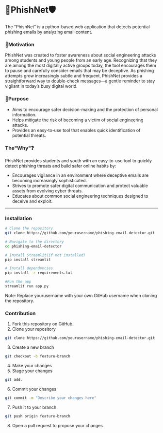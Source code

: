 # 🎣PhishNet🛡️
The "PhishNet" is a python-based web application that detects potential phishing emails by analyzing email content.

### 📌Motivation
PhishNet was created to foster awareness about social engineering attacks among students and young people from an early age. Recognizing that they are among the most digitally active groups today, the tool encourages them to pause and carefully consider emails that may be deceptive. As phishing attempts grow increasingly subtle and frequent, PhishNet provides a straightforward way to double-check messages—a gentle reminder to stay vigilant in today’s busy digital world.

### 🎯Purpose
- Aims to encourage safer decision-making and the protection of personal information.
- Helps mitigate the risk of becoming a victim of social engineering attacks.
- Provides an easy-to-use tool that enables quick identification of  potential threats.

### The"Why"❓
PhishNet provides students and youth with an easy-to-use tool to quickly detect phishing threats and build safer online habits by:
- Encourages vigilance in an environment where deceptive emails are becoming increasingly sophisticated.
- Strives to promote safer digital communication and protect valuable assets from evolving cyber threats.
- Educates about common social engineering techniques designed to deceive and exploit.


---

### Installation

```bash
# Clone the repository
git clone https://github.com/yourusername/phishing-email-detector.git

# Navigate to the directory
cd phishing-email-detector

# Install Streamlit(if not installed)
pip install streamlit

# Install dependencies
pip install -r requirements.txt

#Run the app
streamlit run app.py

```
Note: Replace yourusername with your own GitHub username when cloning the repository.

### Contribution

 1. Fork this repository on GitHub.
 2. Clone your repository
```bash
git clone https://github.com/yourusername/phishing-email-detector.git
```
 3. Create a new branch
 ```bash
 git checkout -b feature-branch
 ```
4. Make your changes
5. Stage your changes
```bash
git add.
```
6. Commit your changes
```bash
git commit -m "Describe your changes here"
```
7. Push it to your branch
 ```bash
git push origin feature-branch
```
8. Open a pull request to propose your changes
